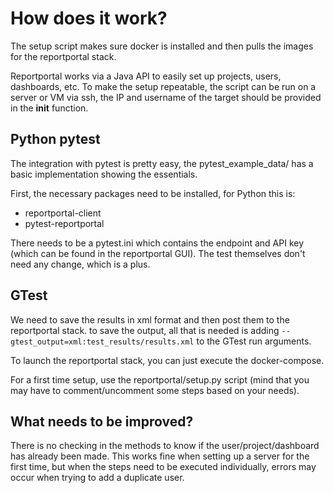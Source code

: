 # How does it work?

The setup script makes sure docker is installed and then pulls the images for the reportportal stack. 

Reportportal works via a Java API to easily set up projects, users, dashboards, etc.
To make the setup repeatable, the script can be run on a server or VM via ssh, the IP and username of the target should be provided in the __init__ function.

## Python pytest

The integration with pytest is pretty easy, the pytest_example_data/ has a basic implementation showing the essentials.

First, the necessary packages need to be installed, for Python this is:
- reportportal-client
- pytest-reportportal

There needs to be a pytest.ini which contains the endpoint and API key (which can be found in the reportportal GUI).
The test themselves don't need any change, which is a plus. 


## GTest

We need to save the results in xml format and then post them to the reportportal stack. to save the output, all that is needed is adding `--gtest_output=xml:test_results/results.xml` to the GTest run arguments.



To launch the reportportal stack, you can just execute the docker-compose. 

For a first time setup, use the reportportal/setup.py script (mind that you may have to comment/uncomment some steps based on your needs). 



## What needs to be improved?

There is no checking in the methods to know if the user/project/dashboard has already been made. This works fine when setting up a server for the first time, but when the steps need to be executed individually, errors may occur when trying to add a duplicate user.

